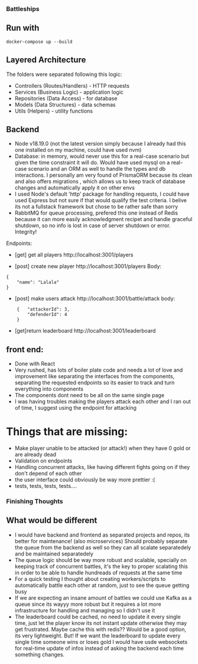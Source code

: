 ### Battleships

## Run with
```
docker-compose up --build
```

## Layered Architecture
The folders were separated following this logic:
- Controllers (Routes/Handlers) - HTTP requests
- Services (Business Logic) -  application logic
- Repositories (Data Access) - for database
- Models (Data Structures) - data schemas 
- Utils (Helpers) -  utility functions

## Backend
- Node v18.19.0 (not the latest version simply because I already had this one installed on my machine, could have used nvm)
- Database: in memory, would never use this for a real-case scenario but given the time constraint it will do. Would have used mysql on a real-case scenario and an ORM as well to handle the types and db interactions. I personally am very found of PrismaORM because its clean and also offers migrations , which allows us to keep track of database changes and automatically apply it on other envs
- I used Node's default 'http' package for handling requests, I could have used Express but not sure if that would qualify the test criteria. I belive its not a fullstack framework but chose to be rather safe than sorry
- RabbitMQ for queue processing, prefered this one instead of Redis because it can more easily acknowledgment recipet and handle graceful shutdown, so no info is lost in case of server shutdown or error. Integrity! 

Endpoints:
- [get] get all players
http://localhost:3001/players

- [post] create new player
http://localhost:3001/players
Body:
```
{
    "name": "Lalala"
} 
```

- [post] make users attack
http://localhost:3001/battle/attack
body:
```
    {   "attackerId": 3,
        "defenderId": 4
    }
```

- [get]return leaderboard
http://localhost:3001/leaderboard


## front end:
- Done with React
- Very rushed, has lots of boiler plate code and needs a lot of love and improvement like separating the interfaces from the components, separating the requested endpoints so its easier to track and turn everything into components
- The components dont need to be all on the same single page
- I was having troubles making the players attack each other and I ran out of time, I suggest using the endpoint for attacking


# Things that are missing:
- Make player unable to be attacked (or attack!) when they have 0 gold or are already dead
- Validation on endpoints
- Handling concurrent attacks, like having different fights going on if they don't depend of each other
- the user interface could obviously be way more prettier :(
- tests, tests, tests, tests....
  


### Finishing Thoughts 
## What would be different
- I would have backend and frontend as separated projects and repos, its better for maintenance! (also microservices) Should probably separate the queue from the backend as well so they can all scalate separatedely and be maintained separatedely
- The queue logic should be way more robust and scalable, specially on keeping track of concurrent battles, it's the key to proper scalating this in order to be able to handle hundreads of requests at the same time
- For a quick testing I thought about creating workers/scripts to automatically battle each other at random, just to see the queue getting busy
- If we are expecting an insane amount of battles we could use Kafka as a queue since its wayyy more robust but it requires a lot more infrastructure for handling and managing so I didn't use it
- The leaderboard could be cached, no need to update it every single time, just let the player know its not instant update otherwise they may get frustrated. Maybe cache this with redis?? Would be a good option, its very lightweight. But! If we want the leaderboard to update every single time someone wins or loses gold I would have usde websockets for real-time update of infos instead of asking the backend each time something changes.


